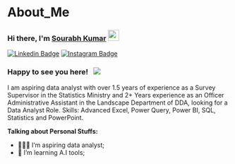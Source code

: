 # About_Me

### Hi there, I'm <a href="https://skillcourse.in" target="_blank">Sourabh Kumar</a> <img src="https://media.giphy.com/media/hvRJCLFzcasrR4ia7z/giphy.gif" width="25px">

[![Linkedin Badge](https://img.shields.io/badge/-LinkedIn-0e76a8?style=flat-square&logo=Linkedin&logoColor=white)](https://www.linkedin.com/in/sourabh-kumar-946511326/)
[![Instagram Badge](https://img.shields.io/badge/-Instagram-e4405f?style=flat-square&logo=Instagram&logoColor=white)](https://www.threads.net/@sauravupadhyay12)
<!-- [![Website Badge](https://img.shields.io/badge/Website-3b5998?style=flat-square&logo=google-chrome&logoColor=white)](https://skillcourse.in/) -->
<!-- [![Instagram Badge](https://img.shields.io/badge/-Instagram-e4405f?style=flat-square&logo=Instagram&logoColor=white)](https://www.youtube.com/@Satish_Dhawale) -->



### Happy to see you here! &nbsp; ![](https://visitor-badge.glitch.me/badge?page_id=saddamskst.saddamskst)

I am aspiring data analyst with over 1.5 years of experience as a Survey Supervisor in the Statistics Ministry and 2+ Years experience as an Officer Administrative Assistant in the Landscape Department of DDA, looking for a Data Analyst Role. 
Skills: Advanced Excel, Power Query, Power BI, SQL, Statistics and PowerPoint.


<!-- <img align="right" alt="GIF" src="https://github.com/SatishDhawale/SatishDhawale/blob/1ca00b90990f3b0d667c34332da2d660d636d4fa/Satish%20Dhawale.jpg" width="400" height="225" /> -->
  

**Talking about Personal Stuffs:**

- 👨🏻‍💻 I’m aspiring data analyst;
- 🚀 I’m learning A.I tools;
<!-- - 💬 Ask me about anything, I am happy to help; -->
<!-- - 📫 How to reach me: info@satishdhawale.com -->


</br>

<!-- 📊 **This Week I Spent My Time On:** -->
<!--START_SECTION:waka-->
```text

```
<!--END_SECTION:waka-->


<!-- 📈 **My GitHub Stats:** -->

<!-- <p>
  <img height="180em" src="https://github-readme-stats.vercel.app/api?username=SkillCourse&show_icons=true&hide_border=true&&count_private=true&include_all_commits=true" />
  <img height="180em" src="https://github-readme-stats.vercel.app/api/top-langs/?username=SkillCourse&exclude_repo=KNN-Image-Classification&show_icons=true&hide_border=true&layout=compact&langs_count=8"/>
</p> -->







